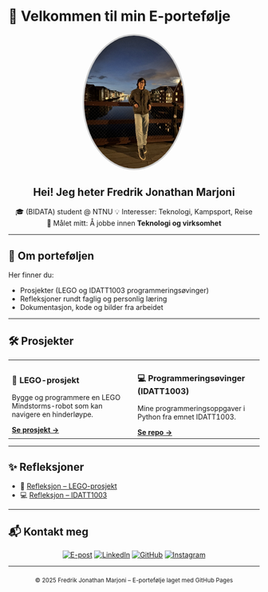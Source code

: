 # 👋 Velkommen til min E-portefølje

<link rel="stylesheet" href="assets/style.css">

<div align="center">

  <img src="assets/profile.jpeg" alt="Profilbilde" width="200" style="border-radius:50%; border: 3px solid #ccc;">

  ## Hei! Jeg heter **Fredrik Jonathan Marjoni**
  🎓 (BIDATA) student @ NTNU
  💡 Interesser: Teknologi, Kampsport, Reise  
  🚀 Målet mitt: Å jobbe innen **Teknologi og virksomhet**

</div>

---

## 📖 Om porteføljen
Her finner du:
- Prosjekter (LEGO og IDATT1003 programmeringsøvinger)  
- Refleksjoner rundt faglig og personlig læring  
- Dokumentasjon, kode og bilder fra arbeidet  

---

## 🛠️ Prosjekter

<div align="center">

  <table>
    <tr>
      <td width="50%">
        <h3>🤖 LEGO-prosjekt</h3>
        <p>Bygge og programmere en LEGO Mindstorms-robot som kan navigere en hinderløype.</p>
        <a href="projects/lego_project.md"><b>Se prosjekt →</b></a>
      </td>
      <td width="50%">
        <h3>💻 Programmeringsøvinger (IDATT1003)</h3>
        <p>Mine programmeringsoppgaver i Python fra emnet IDATT1003.</p>
        <a href="https://github.com/Marjoni-fj/IDATT1003-ovinger"><b>Se repo →</b></a>
      </td>
    </tr>
  </table>

</div>

---

## ✨ Refleksjoner

- 📘 [Refleksjon – LEGO-prosjekt](reflections/lego_reflection.md)  
- 💻 [Refleksjon – IDATT1003](reflections/course_reflection.md)  

---

## 📬 Kontakt meg

<div align="center">

[![E-post](https://img.shields.io/badge/E--post-marjonifredrik%40gmail.com-red?style=for-the-badge&logo=gmail&logoColor=white)](mailto:marjonifredrik@gmail.com)
[![LinkedIn](https://img.shields.io/badge/LinkedIn-Fredrik%20Jonathan%20Marjoni-blue?style=for-the-badge&logo=linkedin&logoColor=white)](https://www.linkedin.com/in/fredrik-jonathan-marjoni-b6a649322/)
[![GitHub](https://img.shields.io/badge/GitHub-Marjoni--fj-181717?style=for-the-badge&logo=github&logoColor=white)](https://github.com/Marjoni-fj)
[![Instagram](https://img.shields.io/badge/Instagram-fj__marjoni-E4405F?style=for-the-badge&logo=instagram&logoColor=white)](https://www.instagram.com/fj_marjoni/)


</div>

---

<footer align="center">
  <sub>© 2025 Fredrik Jonathan Marjoni – E-portefølje laget med GitHub Pages</sub>
</footer>
